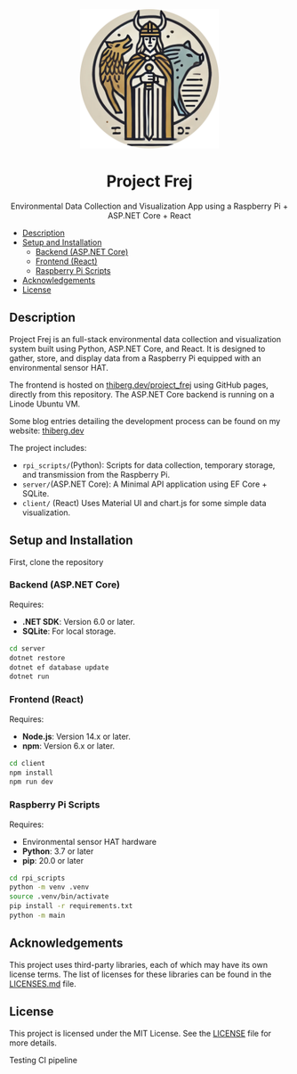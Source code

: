 <div align="center">
  <img src="images/header.png" alt="Frej" width="250" height="250">
  <h1 align="center">Project Frej</h3>
  <p align="center">
    Environmental Data Collection and Visualization App using a Raspberry Pi + ASP.NET Core + React
    <br/>
  </p>
</div>

- [Description](#description)
- [Setup and Installation](#setup-and-installation)
   * [Backend (ASP.NET Core)](#backend-aspnet-core)
   * [Frontend (React)](#frontend-react)
   * [Raspberry Pi Scripts](#raspberry-pi-scripts)
- [Acknowledgements](#Acknowledgements)
- [License](#license)

## Description
Project Frej is an full-stack environmental data collection and visualization system built using Python, ASP.NET Core, and React. It is designed to gather, store, and display data from a Raspberry Pi equipped with an environmental sensor HAT.

The frontend is hosted on [thiberg.dev/project_frej](https://thiberg.dev/project_frej) using GitHub pages, directly from this repository. The ASP.NET Core backend is running on a Linode Ubuntu VM.

Some blog entries detailing the development process can be found on my website: [thiberg.dev](https://thiberg.dev/)

The project includes:
- `rpi_scripts/`(Python): Scripts for data collection, temporary storage, and transmission from the Raspberry Pi.
- `server/`(ASP.NET Core): A Minimal API application using EF Core + SQLite.
- `client/` (React) Uses Material UI and chart.js for some simple data visualization.

## Setup and Installation
First, clone the repository

### Backend (ASP.NET Core)
Requires:
- **.NET SDK**: Version 6.0 or later.
- **SQLite**: For local storage.
```bash
cd server
dotnet restore
dotnet ef database update
dotnet run
```
### Frontend (React)
Requires:
- **Node.js**: Version 14.x or later.
- **npm**: Version 6.x or later. 
```bash
cd client
npm install
npm run dev
```
### Raspberry Pi Scripts
Requires:
- Environmental sensor HAT hardware
- **Python**: 3.7 or later
- **pip**: 20.0 or later 

```bash
cd rpi_scripts
python -m venv .venv
source .venv/bin/activate
pip install -r requirements.txt
python -m main
```

## Acknowledgements
This project uses third-party libraries, each of which may have its own license terms. The list of licenses for these libraries can be found in the [LICENSES.md](./LICENSES.md) file.

## License

This project is licensed under the MIT License. See the [LICENSE](./LICENSE.txt) file for more details.

Testing CI pipeline
